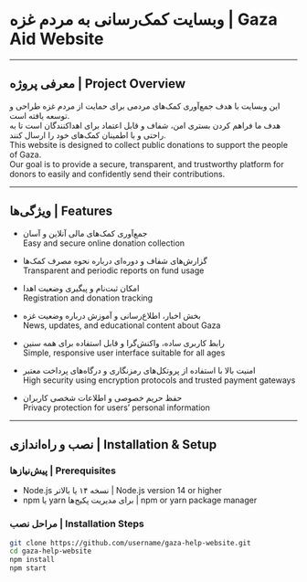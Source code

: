 # وبسایت کمک‌رسانی به مردم غزه | Gaza Aid Website

---

## معرفی پروژه | Project Overview

این وبسایت با هدف جمع‌آوری کمک‌های مردمی برای حمایت از مردم غزه طراحی و توسعه یافته است.  
هدف ما فراهم کردن بستری امن، شفاف و قابل اعتماد برای اهداکنندگان است تا به راحتی و با اطمینان کمک‌های خود را ارسال کنند.  
This website is designed to collect public donations to support the people of Gaza.  
Our goal is to provide a secure, transparent, and trustworthy platform for donors to easily and confidently send their contributions.

---

## ویژگی‌ها | Features

- جمع‌آوری کمک‌های مالی آنلاین و آسان  
  Easy and secure online donation collection  

- گزارش‌های شفاف و دوره‌ای درباره نحوه مصرف کمک‌ها  
  Transparent and periodic reports on fund usage  

- امکان ثبت‌نام و پیگیری وضعیت اهدا  
  Registration and donation tracking  

- بخش اخبار، اطلاع‌رسانی و آموزش درباره وضعیت غزه  
  News, updates, and educational content about Gaza  

- رابط کاربری ساده، واکنش‌گرا و قابل استفاده برای همه سنین  
  Simple, responsive user interface suitable for all ages  

- امنیت بالا با استفاده از پروتکل‌های رمزنگاری و درگاه‌های پرداخت معتبر  
  High security using encryption protocols and trusted payment gateways  

- حفظ حریم خصوصی و اطلاعات شخصی کاربران  
  Privacy protection for users’ personal information  

---

## نصب و راه‌اندازی | Installation & Setup

### پیش‌نیازها | Prerequisites

- Node.js نسخه ۱۴ یا بالاتر | Node.js version 14 or higher  
- npm یا yarn برای مدیریت پکیج‌ها | npm or yarn package manager

### مراحل نصب | Installation Steps

```bash
git clone https://github.com/username/gaza-help-website.git
cd gaza-help-website
npm install
npm start
